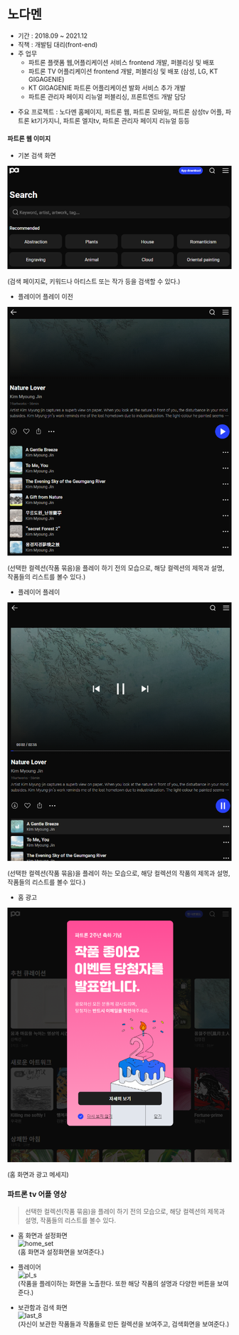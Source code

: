 # 노다멘

+ 기간 : 2018.09 ~ 2021.12
+ 직책 : 개발팀 대리(front-end)
+ 주 업무
  + 파트론 플랫폼 웹,어플리케이션 서비스 frontend 개발, 퍼블리싱 및 배포
  - 파트론 TV 어플리케이션 frontend 개발, 퍼블리싱 및 배포 (삼성, LG, KT GIGAGENIE)
  - KT GIGAGENIE 파트론 어플리케이션 발화 서비스 추가 개발
  - 파트론 관리자 페이지 리뉴얼 퍼블리싱, 프론트엔드 개발 담당
- 주요 프로젝트 : 노다멘 홈페이지, 파트론 웹, 파트론 모바일, 파트론 삼성tv 어플, 파트론 kt기가지니, 파트론 엘지tv, 파트론 관리자 페이지 리뉴얼 등등

#### 파트론 웹 이미지
- 기본 검색 화면

![기본 검색 화면](https://github.com/riccio-ryu/portfolio/blob/master/previous_company_work/nodamen/%EA%B2%80%EC%83%89_%EA%B8%B0%EB%B3%B8%ED%99%94%EB%A9%B4.png)

(검색 페이지로, 키워드나 아티스트 또는 작가 등을 검색할 수 있다.)

- 플레이어 플레이 이전

![플레이어 플레이 이전](https://github.com/riccio-ryu/portfolio/blob/master/previous_company_work/nodamen/%EC%95%84%ED%8A%B8%EC%9B%8C%ED%81%AC_%ED%94%8C%EB%A0%88%EC%9D%B4%EC%A0%84%ED%99%94%EB%A9%B4.png)

(선택한 컬렉션(작품 묶음)을 플레이 하기 전의 모습으로, 해당 컬렉션의 제목과 설명, 작품들의 리스트를 볼수 있다.)

- 플레이어 플레이

![플레이어 플레이](https://github.com/riccio-ryu/portfolio/blob/master/previous_company_work/nodamen/%EC%95%84%ED%8A%B8%EC%9B%8C%ED%81%AC_%ED%94%8C%EB%A0%88%EC%9D%B4%ED%99%94%EB%A9%B4.png)

(선택한 컬렉션(작품 묶음)을 플레이 하는 모습으로, 해당 컬렉션의 작품의 제목과 설명, 작품들의 리스트를 볼수 있다.)

- 홈 광고

![홈 광고](https://github.com/riccio-ryu/portfolio/blob/master/previous_company_work/nodamen/%ED%99%88_%EA%B4%91%EA%B3%A0%ED%99%94%EB%A9%B4.png)

(홈 화면과 광고 메세지)

### 파트론 tv 어플 영상
> 선택한 컬렉션(작품 묶음)을 플레이 하기 전의 모습으로, 해당 컬렉션의 제목과 설명, 작품들의 리스트를 볼수 있다.
- 홈 화면과 설정화면  
![home_set](https://github.com/riccio-ryu/portfolio/assets/82762183/43df6304-62e7-40e1-b374-61f743fe4d7a)  
(홈 화면과 설정화면을 보여준다.)

- 플레이어  
![pl_s](https://github.com/riccio-ryu/portfolio/assets/82762183/c76ccc6a-6e6a-445e-a8e2-dd9e9c495d6a)  
(작품을 플레이하는 화면을 노출한다. 또한 해당 작품의 설명과 다양한 버튼을 보여준다.)

- 보관함과 검색 화면  
![last_8](https://github.com/riccio-ryu/portfolio/assets/82762183/5178eef8-f981-42b3-ba56-5adc088cb23b)  
(자신이 보관한 작품들과 작품들로 만든 컬렉션을 보여주고, 검색화면을 보여준다.)
